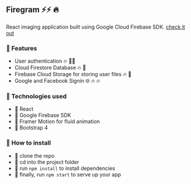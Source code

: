 ## Firegram ⚡⚡ :fire:


React imaging application built using Google Cloud Firebase SDK.
[check it out](https://sax-firegram.web.app/)

### :orange_book: Features
- User authentication :fire: :guardsman:
- Cloud Firestore Database :fire: :department_store:
- Firebase Cloud Storage for storing user files :fire: :open_file_folder:
- Google and Facebook Signin :globe_with_meridians: :fire: :fire:


### :orange_book: Technologies used
- :pill: React
- :pill: Google Firebase SDK
- :pill: Framer Motion for fluid animation
- :pill: Bootstrap 4

### :orange_book: How to install 
- :bookmark: clone the repo
- :bookmark: cd into the project folder
- :bookmark: run `npm install` to install dependencies
- :bookmark: finally, run `npm start` to serve up your app

